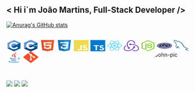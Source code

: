 ## < Hi i´m João Martins, Full-Stack Developer />

  [![Anurag's GitHub stats](https://github-readme-stats.vercel.app/api?username=joaomartinscode&count_private=true&show_icons=true&theme=tokyonight)](https://github.com/anuraghazra/github-readme-stats)
  
  
<div style="display: inline_block"><br>
  <img align="center" alt="John-c" height="30" width="40" src="https://github.com/devicons/devicon/blob/master/icons/c/c-original.svg">
  <img align="center" alt="John-c++" height="30" width="40" src="https://github.com/devicons/devicon/blob/master/icons/cplusplus/cplusplus-original.svg">
  <img align="center" alt="John-HTML" height="30" width="40" src="https://raw.githubusercontent.com/devicons/devicon/master/icons/html5/html5-original.svg">
  <img align="center" alt="John-CSS" height="30" width="40" src="https://raw.githubusercontent.com/devicons/devicon/master/icons/css3/css3-original.svg">
  <img align="center" alt="John-Js" height="30" width="40" src="https://raw.githubusercontent.com/devicons/devicon/master/icons/javascript/javascript-plain.svg">
  <img align="center" alt="John-type" height="30" width="40" src="https://github.com/devicons/devicon/blob/master/icons/typescript/typescript-original.svg">
  <img align="center" alt="John-React" height="30" width="40" src="https://raw.githubusercontent.com/devicons/devicon/master/icons/react/react-original.svg">
  <img align="center" alt="John-Redux" height="30" width="40" src="https://github.com/devicons/devicon/blob/master/icons/redux/redux-original.svg">
  <img align="center" alt="John-NodeJs" height="30" width="40" src="https://github.com/devicons/devicon/blob/master/icons/nodejs/nodejs-original.svg">
  <img align="center" alt="John-php" height="30" width="40" src="https://github.com/devicons/devicon/blob/master/icons/php/php-original.svg">
  <img align="center" alt="John-mysql" height="30" width="40" src="https://github.com/devicons/devicon/blob/master/icons/mysql/mysql-original.svg">
  <img align="center" alt="John-php" height="30" width="40" src="https://github.com/devicons/devicon/blob/master/icons/java/java-original.svg">
  <img align="center" alt="John-git" height="30" width="40" src="https://github.com/devicons/devicon/blob/master/icons/git/git-original.svg">
  <img align="right" alt="John-pic" height="200" width="130" style="border-radius:50px;" src="https://github.com/joaomartinscode/joaomartinscode/blob/main/Jo%C3%A3o%20Martins.png">
</div>
  
  ##
<br>
<div> 
  <a href="https://www.instagram.com/joaomartins.ofc_/" target="_blank"><img src="https://img.shields.io/badge/-Instagram-%23E4405F?style=for-the-badge&logo=instagram&logoColor=white" target="_blank"></a>
  <a href = "mailto:jfbrancomartins@gmail.com"><img src="https://img.shields.io/badge/-Gmail-%23333?style=for-the-badge&logo=gmail&logoColor=white" target="_blank"></a>
  <a href="https://www.linkedin.com/in/jo%C3%A3o-martins-1b971a195/" target="_blank"><img src="https://img.shields.io/badge/-LinkedIn-%230077B5?style=for-the-badge&logo=linkedin&logoColor=white" target="_blank"></a> 
  
</div>

 
